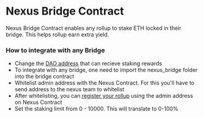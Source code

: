 # Nexus Bridge Contract

Nexus Bridge Contract enables any rollup to stake ETH locked in their bridge. This helps rollup earn extra yield.

### How to integrate with any Bridge
- Change the [DAO address](https://github.com/Nexus-2023/Nexus-Contracts/blob/7f92f23e11926850a76f441802ca59a9613f8dc3/contracts/nexus_bridge/NexusBridge.sol#L21) that can recieve staking rewards
- To integrate with any bridge, one need to import the nexus_bridge folder into the bridge contract
- Whitelist admin address with the Nexus Contract. For this you'll have to send address to the nexus team to whitelist
- After whitelisting, you can [register your rollup](https://goerli.etherscan.io/address/0xd1c788ac548cb467b3c4b14cf1793bca3c1dcbeb#writeProxyContract#F8) using the admin address on Nexus Contract
- Set the staking limit from 0 - 10000. This will translate to 0-100%